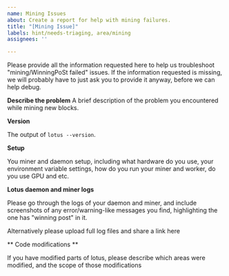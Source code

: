 ```yaml
---
name: Mining Issues
about: Create a report for help with mining failures.
title: "[Mining Issue]"
labels: hint/needs-triaging, area/mining
assignees: ''

---
```


Please provide all the information requested here to help us troubleshoot "mining/WinningPoSt failed" issues.
If the information requested is missing, we will probably have to just ask you to provide it anyway,
before we can help debug.

**Describe the problem**
A brief description of the problem you encountered while mining new blocks.

**Version**

The output of `lotus --version`.

**Setup**

You miner and daemon setup, including what hardware do you use, your environment variable settings, how do you run your miner and worker, do you use GPU and etc.

**Lotus daemon and miner logs**

Please go through the logs of your daemon and miner, and include screenshots of any error/warning-like messages you find, highlighting the one has "winning post" in it.

Alternatively please upload full log files and share a link here

** Code modifications **

If you have modified parts of lotus, please describe which areas were modified,
and the scope of those modifications
